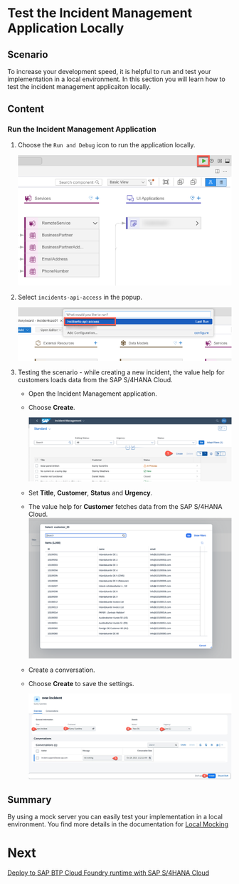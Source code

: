 # Test the Incident Management Application Locally

## Scenario

To increase your development speed, it is helpful to run and test your implementation in a local environment. In this section you will learn how to test the incident management applicaiton locally.

## Content

### Run the Incident Management Application

1. Choose the `Run and Debug` icon to run the application locally.

   ![open-terminal](../../images/add-remote-service/test-with-mock/run-app.png)

2. Select `incidents-api-access` in the popup.

   ![select-api](../../images/add-remote-service/test-with-mock/select-api.png)


8. Testing the scenario - while creating a new incident, the value help for customers loads data from the SAP S/4HANA Cloud.
   * Open the Incident Management application.
  
   *  Choose **Create**.
  
      ![run test](../../images/add-remote-service/test-with-mock/test-app03.png)
   
   * Set **Title**, **Customer**, **Status** and **Urgency**. 
   * The value help for **Customer** fetches data from the SAP S/4HANA Cloud.
   ![select-api](../../images/add-remote-service/test-with-mock/customer-list.png)
   * Create a conversation.
   * Choose **Create** to save the settings.
     
      ![run test](../../images/add-remote-service/test-with-mock/test-app04.png)
   

## Summary
By using a mock server you can easily test your implementation in a local environment. You find more details in the documentation for [Local Mocking](https://cap.cloud.sap/docs/guides/using-services#local-mocking)

# Next 

[Deploy to SAP BTP Cloud Foundry runtime with SAP S/4HANA Cloud](./deploy-to-cf.md)
